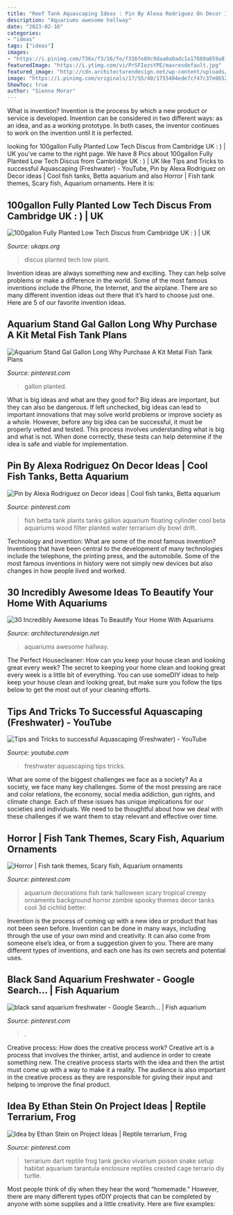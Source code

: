 ```yaml
---
title: "Reef Tank Aquascaping Ideas : Pin By Alexa Rodriguez On Decor Ideas"
description: "Aquariums awesome hallway"
date: "2023-02-16"
categories:
- "ideas"
tags: ["ideas"]
images:
- "https://i.pinimg.com/736x/f3/16/fe/f316fe89c9daa0a0adc1a17689a659a8.jpg"
featuredImage: "https://i.ytimg.com/vi/PrSFIozsYPE/maxresdefault.jpg"
featured_image: "http://cdn.architecturendesign.net/wp-content/uploads/2014/09/2127.jpg"
image: "https://i.pinimg.com/originals/17/55/40/1755404ede7cf47c37e06523a783d260.jpg"
ShowToc: true
author: "Sienna Morar"
---
```



What is invention?
Invention is the process by which a new product or service is developed. Invention can be considered in two different ways: as an idea, and as a working prototype. In both cases, the inventor continues to work on the invention until it is perfected.

	

		
looking for 100gallon Fully Planted Low Tech Discus from Cambridge UK : ) | UK you've came to the right page. We have 8 Pics about 100gallon Fully Planted Low Tech Discus from Cambridge UK : ) | UK like Tips and Tricks to successful Aquascaping (Freshwater) - YouTube, Pin by Alexa Rodriguez on Decor ideas | Cool fish tanks, Betta aquarium and also Horror | Fish tank themes, Scary fish, Aquarium ornaments. Here it is:
		
    
## 100gallon Fully Planted Low Tech Discus From Cambridge UK : ) | UK

<img loading=lazy src="https://www.ukaps.org/forum/attachments/dscf3475-jpg.91581/" onerror="this.onerror=null;this.src='https://tse2.mm.bing.net/th?id=OIP.0PWIF8WNZdDf5DzRzxnUtAHaEk&amp;pid=15.1';" alt="100gallon Fully Planted Low Tech Discus from Cambridge UK : ) | UK">

_Source: ukaps.org_

>discus planted tech low plant. 

	

Invention ideas are always something new and exciting. They can help solve problems or make a difference in the world. Some of the most famous inventions include the iPhone, the Internet, and the airplane. There are so many different invention ideas out there that it’s hard to choose just one. Here are 5 of our favorite invention ideas.

    
## Aquarium Stand Gal Gallon Long Why Purchase A Kit Metal Fish Tank Plans

<img loading=lazy src="https://i.pinimg.com/736x/f3/16/fe/f316fe89c9daa0a0adc1a17689a659a8.jpg" onerror="this.onerror=null;this.src='https://tse2.mm.bing.net/th?id=OIP.cEtCKvxbG2QgQ3SJPWHQpAHaEK&amp;pid=15.1';" alt="Aquarium Stand Gal Gallon Long Why Purchase A Kit Metal Fish Tank Plans">

_Source: pinterest.com_

>gallon planted. 

	

What is big ideas and what are they good for?
Big ideas are important, but they can also be dangerous. If left unchecked, big ideas can lead to important innovations that may solve world problems or improve society as a whole. However, before any big idea can be successful, it must be properly vetted and tested. This process involves understanding what is big and what is not. When done correctly, these tests can help determine if the idea is safe and viable for implementation.

    
## Pin By Alexa Rodriguez On Decor Ideas | Cool Fish Tanks, Betta Aquarium

<img loading=lazy src="https://i.pinimg.com/736x/ec/8a/3b/ec8a3bc7c3d9471bad98b18415f151ab--best-fish-tanks-small-fish-tanks.jpg" onerror="this.onerror=null;this.src='https://tse4.mm.bing.net/th?id=OIP.WLrgdEFshg7vmSH0San7KgHaJ3&amp;pid=15.1';" alt="Pin by Alexa Rodriguez on Decor ideas | Cool fish tanks, Betta aquarium">

_Source: pinterest.com_

>fish betta tank plants tanks gallon aquarium floating cylinder cool beta aquariums wood filter planted water terrarium diy bowl drift. 

	

Technology and invention: What are some of the most famous invention?
Inventions that have been central to the development of many technologies include the telephone, the printing press, and the automobile. Some of the most famous inventions in history were not simply new devices but also changes in how people lived and worked.

    
## 30 Incredibly Awesome Ideas To Beautify Your Home With Aquariums

<img loading=lazy src="http://cdn.architecturendesign.net/wp-content/uploads/2014/09/2127.jpg" onerror="this.onerror=null;this.src='https://tse2.mm.bing.net/th?id=OIP.GLZsxEt2JaMRT6kDl4In8QHaFj&amp;pid=15.1';" alt="30 Incredibly Awesome Ideas To Beautify Your Home With Aquariums">

_Source: architecturendesign.net_

>aquariums awesome hallway. 

	

The Perfect Housecleaner: How can you keep your house clean and looking great every week?
The secret to keeping your home clean and looking great every week is a little bit of everything. You can use someDIY ideas to help keep your house clean and looking great, but make sure you follow the tips below to get the most out of your cleaning efforts.

    
## Tips And Tricks To Successful Aquascaping (Freshwater) - YouTube

<img loading=lazy src="https://i.ytimg.com/vi/PrSFIozsYPE/maxresdefault.jpg" onerror="this.onerror=null;this.src='https://tse3.mm.bing.net/th?id=OIP.yiAjz0PIzugA0UC36gyVzQHaEK&amp;pid=15.1';" alt="Tips and Tricks to successful Aquascaping (Freshwater) - YouTube">

_Source: youtube.com_

>freshwater aquascaping tips tricks. 

	

What are some of the biggest challenges we face as a society?
As a society, we face many key challenges. Some of the most pressing are race and color relations, the economy, social media addiction, gun rights, and climate change. Each of these issues has unique implications for our societies and individuals. We need to be thoughtful about how we deal with these challenges if we want them to stay relevant and effective over time.

    
## Horror | Fish Tank Themes, Scary Fish, Aquarium Ornaments

<img loading=lazy src="https://i.pinimg.com/736x/c7/b8/f6/c7b8f681ef61fd2235ef770582e296e0--aquarium-ornaments-aquarium-decorations.jpg" onerror="this.onerror=null;this.src='https://tse3.mm.bing.net/th?id=OIP.Mi4RgFK8vkth2uCGRPlZRgEsDh&amp;pid=15.1';" alt="Horror | Fish tank themes, Scary fish, Aquarium ornaments">

_Source: pinterest.com_

>aquarium decorations fish tank halloween scary tropical creepy ornaments background horror zombie spooky themes decor tanks cool 3d cichlid better. 

	

Invention is the process of coming up with a new idea or product that has not been seen before. Invention can be done in many ways, including through the use of your own mind and creativity. It can also come from someone else’s idea, or from a suggestion given to you. There are many different types of inventions, and each one has its own secrets and potential uses.

    
## Black Sand Aquarium Freshwater - Google Search... | Fish Aquarium

<img loading=lazy src="https://i.pinimg.com/736x/3c/30/4f/3c304fff7bfff283501f6317b75640ba.jpg" onerror="this.onerror=null;this.src='https://tse4.mm.bing.net/th?id=OIP.6FfnVMzE3HwnDUeiOS64_wHaFM&amp;pid=15.1';" alt="black sand aquarium freshwater - Google Search... | Fish aquarium">

_Source: pinterest.com_

>. 

	

Creative process: How does the creative process work?
Creative art is a process that involves the thinker, artist, and audience in order to create something new. The creative process starts with the idea and then the artist must come up with a way to make it a reality. The audience is also important in the creative process as they are responsible for giving their input and helping to improve the final product.

    
## Idea By Ethan Stein On Project Ideas | Reptile Terrarium, Frog

<img loading=lazy src="https://i.pinimg.com/originals/17/55/40/1755404ede7cf47c37e06523a783d260.jpg" onerror="this.onerror=null;this.src='https://tse1.mm.bing.net/th?id=OIP.ENhc8hRrANqcWGgLnMaLiQHaJ4&amp;pid=15.1';" alt="Idea by Ethan Stein on Project Ideas | Reptile terrarium, Frog">

_Source: pinterest.com_

>terrarium dart reptile frog tank gecko vivarium poison snake setup habitat aquarium tarantula enclosure reptiles crested cage terrario diy turtle. 

	

Most people think of diy when they hear the word “homemade.” However, there are many different types ofDIY projects that can be completed by anyone with some supplies and a little creativity. Here are five examples:

